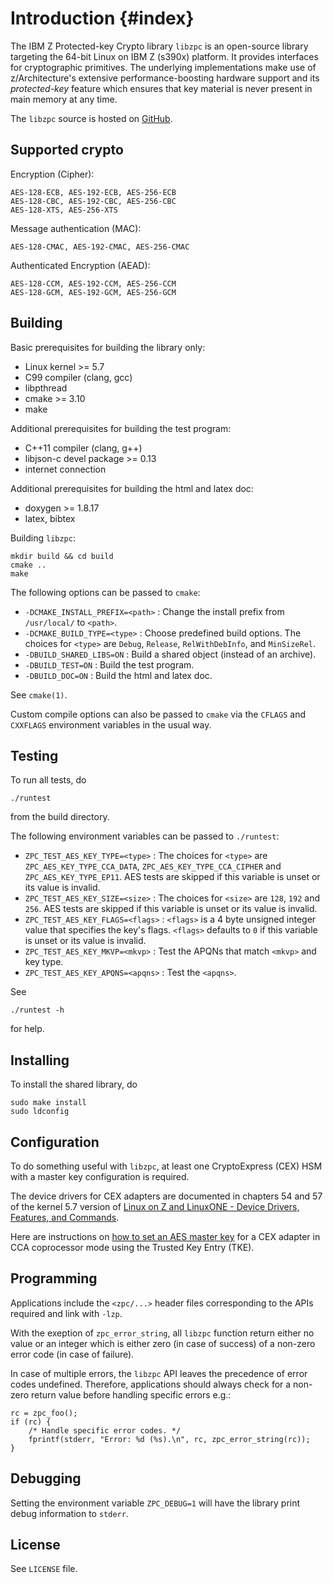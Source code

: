 Introduction {#index}
===

The IBM Z Protected-key Crypto library `libzpc` is an open-source library targeting the 64-bit Linux on IBM Z (s390x) platform. It provides interfaces for cryptographic primitives. The underlying implementations make use of z/Architecture's extensive performance-boosting hardware support and its *protected-key* feature which ensures that key material is never present in main memory at any time.

The `libzpc` source is hosted on [GitHub](https://github.com/opencryptoki/libzpc).


Supported crypto
---

Encryption (Cipher):

    AES-128-ECB, AES-192-ECB, AES-256-ECB
    AES-128-CBC, AES-192-CBC, AES-256-CBC
    AES-128-XTS, AES-256-XTS

Message authentication (MAC):

    AES-128-CMAC, AES-192-CMAC, AES-256-CMAC

Authenticated Encryption (AEAD):

    AES-128-CCM, AES-192-CCM, AES-256-CCM
    AES-128-GCM, AES-192-GCM, AES-256-GCM


Building
---

Basic prerequisites for building the library only:
- Linux kernel >= 5.7
- C99 compiler (clang, gcc)
- libpthread
- cmake >= 3.10
- make

Additional prerequisites for building the test program:
- C++11 compiler (clang, g++)
- libjson-c devel package >= 0.13
- internet connection

Additional prerequisites for building the html and latex doc:
- doxygen >= 1.8.17
- latex, bibtex

Building `libzpc`:

    mkdir build && cd build
    cmake ..
    make

The following options can be passed to `cmake`:
- `-DCMAKE_INSTALL_PREFIX=<path>` : Change the install prefix from `/usr/local/` to `<path>`.
- `-DCMAKE_BUILD_TYPE=<type>` : Choose predefined build options. The choices for `<type>` are `Debug`, `Release`, `RelWithDebInfo`, and `MinSizeRel`.
- `-DBUILD_SHARED_LIBS=ON` : Build a shared object (instead of an archive).
- `-DBUILD_TEST=ON` : Build the test program.
- `-DBUILD_DOC=ON` : Build the html and latex doc.

See `cmake(1)`.

Custom compile options can also be passed to `cmake` via the `CFLAGS` and `CXXFLAGS` environment variables in the usual way.


Testing
---

To run all tests, do

    ./runtest

from the build directory.

The following environment variables can be passed to `./runtest`:
- `ZPC_TEST_AES_KEY_TYPE=<type>` : The choices for `<type>` are `ZPC_AES_KEY_TYPE_CCA_DATA`, `ZPC_AES_KEY_TYPE_CCA_CIPHER` and `ZPC_AES_KEY_TYPE_EP11`. AES tests are skipped if this variable is unset or its value is invalid.
- `ZPC_TEST_AES_KEY_SIZE=<size>` : The choices for `<size>` are `128`, `192` and `256`. AES tests are skipped if this variable is unset or its value is invalid.
- `ZPC_TEST_AES_KEY_FLAGS=<flags>` : `<flags>` is a 4 byte unsigned integer value that specifies the key's flags. `<flags>` defaults to `0` if this variable is unset or its value is invalid.
- `ZPC_TEST_AES_KEY_MKVP=<mkvp>` : Test the APQNs that match `<mkvp>`
and key type.
- `ZPC_TEST_AES_KEY_APQNS=<apqns>` : Test the `<apqns>`.

See

    ./runtest -h

for help.


Installing
---

To install the shared library, do

    sudo make install
    sudo ldconfig


Configuration
---

To do something useful with `libzpc`, at least one CryptoExpress (CEX) HSM with a master key configuration is required.

The device drivers for CEX adapters are documented in chapters 54 and 57 of the kernel 5.7 version of
[Linux on Z and LinuxONE - Device Drivers, Features, and Commands](https://www.ibm.com/support/knowledgecenter/linuxonibm/liaaf/lnz_r_dd.html).

Here are instructions on [how to set an AES master key](https://www.ibm.com/support/knowledgecenter/linuxonibm/liaaf/lnz_r_dtke.html) for a CEX adapter in CCA coprocessor mode using the Trusted Key Entry (TKE).


Programming
---

Applications include the `<zpc/...>` header files corresponding to the APIs required and link with `-lzp`.

With the exeption of `zpc_error_string`, all `libzpc` function return either no value or an integer which is either zero (in case of success) of a non-zero error code (in case of failure).

In case of multiple errors, the `libzpc` API leaves the precedence of error codes undefined. Therefore, applications should always check for a non-zero return value before handling specific errors e.g.:

    rc = zpc_foo();
    if (rc) {
        /* Handle specific error codes. */
        fprintf(stderr, "Error: %d (%s).\n", rc, zpc_error_string(rc));
    }


Debugging
---

Setting the environment variable `ZPC_DEBUG=1` will have the library print debug information to `stderr`.


License
---

See `LICENSE` file.

